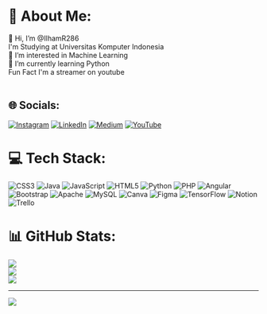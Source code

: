 # 💫 About Me:
👋 Hi, I’m @IlhamR286<br>I'm Studying at Universitas Komputer Indonesia<br>👀 I’m interested in Machine Learning<br>🌱 I’m currently learning Python<br>Fun Fact I'm a streamer on youtube<br><br>


## 🌐 Socials:
[![Instagram](https://img.shields.io/badge/Instagram-%23E4405F.svg?logo=Instagram&logoColor=white)](https://instagram.com/lesmana_ilham16) [![LinkedIn](https://img.shields.io/badge/LinkedIn-%230077B5.svg?logo=linkedin&logoColor=white)](https://linkedin.com/in/ilham-ramdhan-putra-lesmana-593918200) [![Medium](https://img.shields.io/badge/Medium-12100E?logo=medium&logoColor=white)](https://medium.com/@Ilham.ramdhan286) [![YouTube](https://img.shields.io/badge/YouTube-%23FF0000.svg?logo=YouTube&logoColor=white)](https://youtube.com/@UChOuilKt2JVsa4N9s8_SjIw) 

# 💻 Tech Stack:
![CSS3](https://img.shields.io/badge/css3-%231572B6.svg?style=for-the-badge&logo=css3&logoColor=white) ![Java](https://img.shields.io/badge/java-%23ED8B00.svg?style=for-the-badge&logo=java&logoColor=white) ![JavaScript](https://img.shields.io/badge/javascript-%23323330.svg?style=for-the-badge&logo=javascript&logoColor=%23F7DF1E) ![HTML5](https://img.shields.io/badge/html5-%23E34F26.svg?style=for-the-badge&logo=html5&logoColor=white) ![Python](https://img.shields.io/badge/python-3670A0?style=for-the-badge&logo=python&logoColor=ffdd54) ![PHP](https://img.shields.io/badge/php-%23777BB4.svg?style=for-the-badge&logo=php&logoColor=white) ![Angular](https://img.shields.io/badge/angular-%23DD0031.svg?style=for-the-badge&logo=angular&logoColor=white) ![Bootstrap](https://img.shields.io/badge/bootstrap-%23563D7C.svg?style=for-the-badge&logo=bootstrap&logoColor=white) ![Apache](https://img.shields.io/badge/apache-%23D42029.svg?style=for-the-badge&logo=apache&logoColor=white) ![MySQL](https://img.shields.io/badge/mysql-%2300f.svg?style=for-the-badge&logo=mysql&logoColor=white) ![Canva](https://img.shields.io/badge/Canva-%2300C4CC.svg?style=for-the-badge&logo=Canva&logoColor=white) 	![Figma](https://img.shields.io/badge/figma-%23F24E1E.svg?style=for-the-badge&logo=figma&logoColor=white) ![TensorFlow](https://img.shields.io/badge/TensorFlow-%23FF6F00.svg?style=for-the-badge&logo=TensorFlow&logoColor=white) ![Notion](https://img.shields.io/badge/Notion-%23000000.svg?style=for-the-badge&logo=notion&logoColor=white) ![Trello](https://img.shields.io/badge/Trello-%23026AA7.svg?style=for-the-badge&logo=Trello&logoColor=white)
# 📊 GitHub Stats:
![](https://github-readme-stats.vercel.app/api?username=IlhamR286&theme=onedark&hide_border=false&include_all_commits=false&count_private=false)<br/>
![](https://github-readme-streak-stats.herokuapp.com/?user=IlhamR286&theme=onedark&hide_border=false)<br/>
![](https://github-readme-stats.vercel.app/api/top-langs/?username=IlhamR286&theme=onedark&hide_border=false&include_all_commits=false&count_private=false&layout=compact)

---
[![](https://visitcount.itsvg.in/api?id=IlhamR286&icon=0&color=7)](https://visitcount.itsvg.in)

<!-- Proudly created with GPRM ( https://gprm.itsvg.in ) -->
